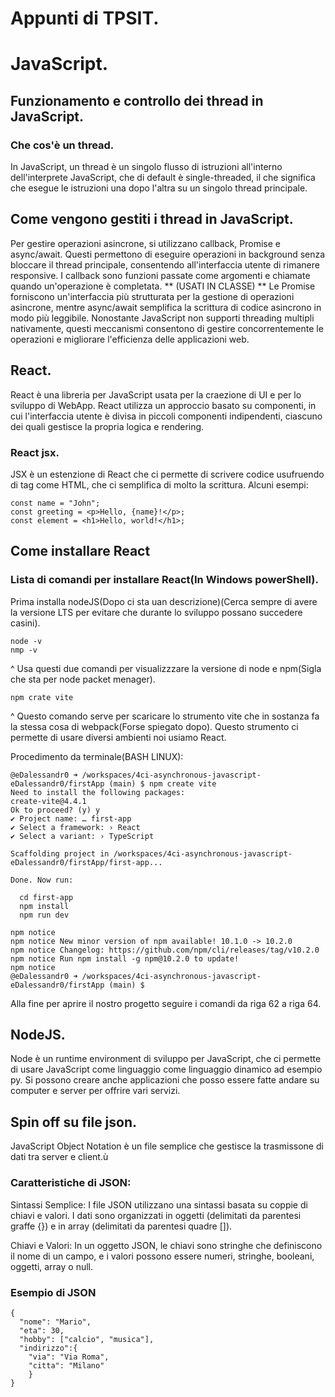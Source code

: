 # Appunti di TPSIT.

# JavaScript.

## Funzionamento e controllo dei thread in JavaScript.
### Che cos'è un thread.

In JavaScript, un thread è un singolo flusso di istruzioni all'interno dell'interprete JavaScript, che di default è single-threaded,  il che significa che esegue le istruzioni una dopo l'altra su un singolo thread principale.

## Come vengono gestiti i thread in JavaScript.

Per gestire operazioni asincrone, si utilizzano callback, Promise e async/await. Questi permettono di eseguire operazioni in background senza bloccare il thread principale, consentendo all'interfaccia utente di rimanere responsive. 
I callback sono funzioni passate come argomenti e chiamate quando un'operazione è completata. ** (USATI IN CLASSE) **
Le Promise forniscono un'interfaccia più strutturata per la gestione di operazioni asincrone, mentre async/await semplifica la scrittura di codice asincrono in modo più leggibile.
Nonostante JavaScript non supporti threading multipli nativamente, questi meccanismi consentono di gestire concorrentemente le operazioni e migliorare l'efficienza delle applicazioni web.

## React.

React è una libreria per JavaScript usata per la craezione di UI e per lo sviluppo di WebApp.
React utilizza un approccio basato su componenti, in cui l'interfaccia utente è divisa in piccoli componenti indipendenti, ciascuno dei quali gestisce la propria logica e rendering.

### React jsx.
JSX è un estenzione di React che ci permette di scrivere codice usufruendo di tag come HTML, che ci semplifica di molto la scrittura.
Alcuni esempi:
``` 
const name = "John";
const greeting = <p>Hello, {name}!</p>; 
const element = <h1>Hello, world!</h1>; 
```
## Come installare React

### Lista di comandi per installare React(In Windows powerShell).
Prima installa nodeJS(Dopo ci sta uan descrizione)(Cerca sempre di avere la versione LTS per evitare che durante lo sviluppo possano succedere casini).

```
node -v 
nmp -v
```
^ Usa questi due comandi per visualizzzare la versione di node e npm(Sigla che sta per node packet menager).

```
npm crate vite
```
^ Questo comando serve per scaricare lo strumento vite che in sostanza fa la stessa cosa di webpack(Forse spiegato dopo).
Questo strumento ci permette di usare diversi ambienti noi usiamo React.


Procedimento da terminale(BASH LINUX):
```
@eDalessandr0 ➜ /workspaces/4ci-asynchronous-javascript-eDalessandr0/firstApp (main) $ npm create vite
Need to install the following packages:
create-vite@4.4.1
Ok to proceed? (y) y
✔ Project name: … first-app
✔ Select a framework: › React
✔ Select a variant: › TypeScript

Scaffolding project in /workspaces/4ci-asynchronous-javascript-eDalessandr0/firstApp/first-app...

Done. Now run:

  cd first-app
  npm install
  npm run dev

npm notice 
npm notice New minor version of npm available! 10.1.0 -> 10.2.0
npm notice Changelog: https://github.com/npm/cli/releases/tag/v10.2.0
npm notice Run npm install -g npm@10.2.0 to update!
npm notice 
@eDalessandr0 ➜ /workspaces/4ci-asynchronous-javascript-eDalessandr0/firstApp (main) $ 
```
Alla fine per aprire il nostro progetto seguire i comandi da riga 62 a riga 64.

## NodeJS.

Node è un runtime environment di sviluppo per JavaScript, che ci permette di usare JavaScript come linguaggio come linguaggio dinamico ad esempio py.
Si possono creare anche applicazioni che posso essere fatte andare su computer e server per offrire vari servizi.

## Spin off su file json.
JavaScript Object Notation è un file semplice che gestisce la trasmissone di dati tra server e client.ù
### Caratteristiche di JSON:
Sintassi Semplice: I file JSON utilizzano una sintassi basata su coppie di chiavi e valori.
I dati sono organizzati in oggetti (delimitati da parentesi graffe {}) e in array (delimitati da parentesi quadre []).

Chiavi e Valori: In un oggetto JSON, le chiavi sono stringhe che definiscono il nome di un campo, e i valori possono essere numeri, stringhe, booleani, oggetti, array o null.
### Esempio di JSON 
```
{
  "nome": "Mario",
  "eta": 30,
  "hobby": ["calcio", "musica"],
  "indirizzo":{
    "via": "Via Roma",
    "citta": "Milano"
    }
}
